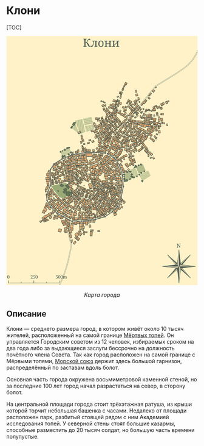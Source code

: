 # Клони

[TOC]

![Карта города](clony.svg)

*<center>Карта города</center>*

## Описание

Клони — среднего размера город, в котором живёт около 10 тысяч жителей, расположенный на самой границе [Мёртвых топей](/geography/#miortvye-topi). Он управляется Городским советом из 12 человек, избираемых сроком на два года либо за выдающиеся заслуги бессрочно на должность почётного члена Совета. Так как город расположен на самой границе с Мёрвыми топями, [Морской союз](/geography/sea-union) держит здесь большой гарнизон, распределённый по заставам вдоль болот.

Основная часть города окружена восьмиметровой каменной стеной, но за последние 100 лет город начал разрастаться на север, в сторону болот.

На центральной площади города стоит трёхэтажная ратуша, из крыши которой торчит небольшая башенка с часами. Недалеко от площади расположен парк, разбитый стоящей рядом с ним Академией исследования топей. У северной стены стоят большие казармы, способные разместить до 20 тысяч солдат, но большую часть времени полупустые.

